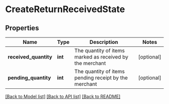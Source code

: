 # CreateReturnReceivedState

## Properties
Name | Type | Description | Notes
------------ | ------------- | ------------- | -------------
**received_quantity** | **int** | The quantity of items marked as received by the merchant | [optional] 
**pending_quantity** | **int** | The quantity of items pending receipt by the merchant | [optional] 

[[Back to Model list]](../../README.md#documentation-for-models) [[Back to API list]](../../README.md#documentation-for-api-endpoints) [[Back to README]](../../README.md)

